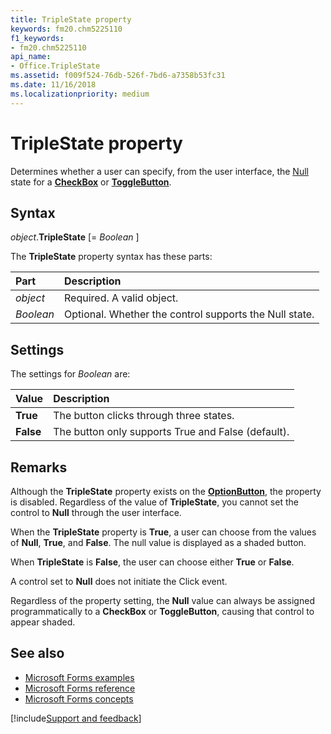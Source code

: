 ```yaml
---
title: TripleState property
keywords: fm20.chm5225110
f1_keywords:
- fm20.chm5225110
api_name:
- Office.TripleState
ms.assetid: f009f524-76db-526f-7bd6-a7358b53fc31
ms.date: 11/16/2018
ms.localizationpriority: medium
---
```



# TripleState property

Determines whether a user can specify, from the user interface, the [Null](../../Glossary/vbe-glossary.md#null) state for a **[CheckBox](checkbox-control.md)** or **[ToggleButton](togglebutton-control.md)**.

## Syntax

_object_.**TripleState** [= _Boolean_ ]

The **TripleState** property syntax has these parts:

|Part|Description|
|:-----|:-----|
| _object_|Required. A valid object.|
| _Boolean_|Optional. Whether the control supports the Null state.|

## Settings

The settings for _Boolean_ are:

|Value|Description|
|:-----|:-----|
|**True**|The button clicks through three states.|
|**False**|The button only supports True and False (default).|

## Remarks

Although the **TripleState** property exists on the **[OptionButton](optionbutton-control.md)**, the property is disabled. Regardless of the value of **TripleState**, you cannot set the control to **Null** through the user interface.

When the **TripleState** property is **True**, a user can choose from the values of **Null**, **True**, and **False**. The null value is displayed as a shaded button.

When **TripleState** is **False**, the user can choose either **True** or **False**.

A control set to **Null** does not initiate the Click event.

Regardless of the property setting, the **Null** value can always be assigned programmatically to a **CheckBox** or **ToggleButton**, causing that control to appear shaded.

## See also

- [Microsoft Forms examples](examples-microsoft-forms.md)
- [Microsoft Forms reference](reference-microsoft-forms.md)
- [Microsoft Forms concepts](concepts-microsoft-forms.md)

[!include[Support and feedback](~/includes/feedback-boilerplate.md)]